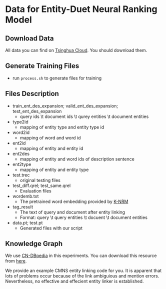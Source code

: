 # Data for Entity-Duet Neural Ranking Model

## Download Data
All data you can find on [Tsinghua Cloud](https://cloud.tsinghua.edu.cn/d/1f57be663018465ab0ad/). You should download them.

## Generate Training Files
* run ``process.sh`` to generate files for training

## Files Description
* train_ent_des_expansion; valid_ent_des_expansion; test_ent_des_expansion
    * query ids \t document ids \t qurey entities \t document entities
* type2id
    * mapping of entity type and entity type id
* word2id
    * mapping of word and word id
* ent2id
    * mapping of entity and entity id
* ent2des
    * mapping of entity and word ids of description sentence
* ent2type
    * mapping of entity and entity type
* test.trec
    * original testing files
* test_diff.qrel; test_same.qrel
    * Evaluation files
* wordemb.txt
	* The pretrained word embedding provided by [K-NRM](http://www.cs.cmu.edu/afs/cs/user/cx/www/papers/K-NRM.pdf)
* tag_result
	* The text of query and document after entity linking
	* Format: query \t query entities \t docuent \t document entities
* data.pt; test.pt
    * Generated files with our script

## Knowledge Graph

We use [CN-DBpedia](http://kw.fudan.edu.cn/cndbpedia/intro/) in this experiments. You can download this resource from [here](http://openkg.cn/dataset/cndbpedia).

We provide an example CMNS entity linking code for you. It is apparent that lots of problems occur because of the link ambiguious and mention errors. Nevertheless, no effective and effecient entity linker is established.


